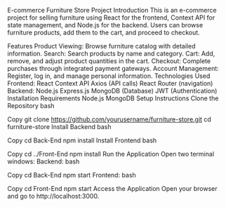 E-commerce Furniture Store Project
Introduction
This is an e-commerce project for selling furniture using React for the frontend, Context API for state management, and Node.js for the backend. Users can browse furniture products, add them to the cart, and proceed to checkout.

Features
Product Viewing: Browse furniture catalog with detailed information.
Search: Search products by name and category.
Cart: Add, remove, and adjust product quantities in the cart.
Checkout: Complete purchases through integrated payment gateways.
Account Management: Register, log in, and manage personal information.
Technologies Used
Frontend:
React
Context API
Axios (API calls)
React Router (navigation)
Backend:
Node.js
Express.js
MongoDB (Database)
JWT (Authentication)
Installation
Requirements
Node.js
MongoDB
Setup Instructions
Clone the Repository
bash

Copy
git clone https://github.com/yourusername/furniture-store.git
cd furniture-store
Install Backend
bash

Copy
cd Back-End
npm install
Install Frontend
bash

Copy
cd ../Front-End
npm install
Run the Application
Open two terminal windows:
Backend:
bash

Copy
cd Back-End
npm start
Frontend:
bash

Copy
cd Front-End
npm start
Access the Application Open your browser and go to http://localhost:3000.